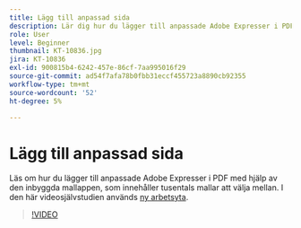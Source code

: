 ```yaml
---
title: Lägg till anpassad sida
description: Lär dig hur du lägger till anpassade Adobe Expresser i PDF med den inbyggda sidappen
role: User
level: Beginner
thumbnail: KT-10836.jpg
jira: KT-10836
exl-id: 900815b4-6242-457e-86cf-7aa995016f29
source-git-commit: ad54f7afa78b0fbb31eccf455723a8890cb92355
workflow-type: tm+mt
source-wordcount: '52'
ht-degree: 5%

---
```


# Lägg till anpassad sida

Läs om hur du lägger till anpassade Adobe Expresser i PDF med hjälp av den inbyggda mallappen, som innehåller tusentals mallar att välja mellan. I den här videosjälvstudien används [ny arbetsyta](new-workspace.md).

>[!VIDEO](https://video.tv.adobe.com/v/347331?quality=12&learn=on&hidetitle=true)
